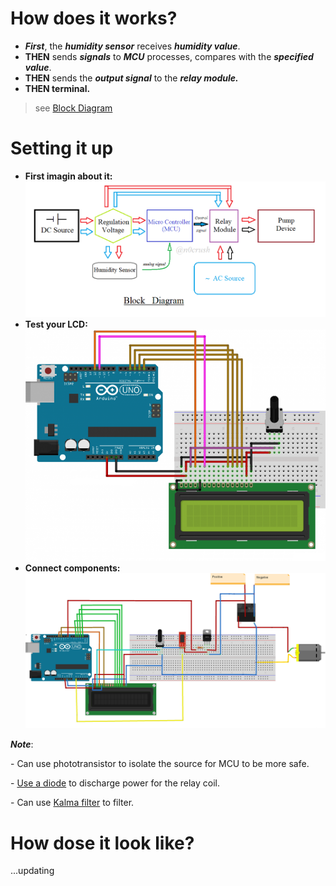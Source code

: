 # How does it works?
- ***First***,  the ***humidity sensor*** receives ***humidity value***.
- **THEN** sends ***signals*** to ***MCU*** processes, compares with the ***specified value***.
- **THEN** sends the ***output signal*** to the ***relay module.***
- **THEN terminal.**
> see [Block Diagram](./media/block_diagram.PNG)
# Setting it up
- **First imagin about it:**
![Block diagram](./media/block_diagram.PNG)
- **Test your LCD:**
![Test LCD](./media/connect_lcd_16x02.png)
- **Connect components:**
![Connect components](./media/components_connecting.png)

**_Note_**:

\- Can use phototransistor to isolate the source for MCU to be more safe.

\- [Use a diode](./media/discharge_for_relay_coil.png) to discharge power for the relay coil.

\- Can use [Kalma filter](https://en.wikipedia.org/wiki/Kalman_filter) to filter.

# How dose it look like?
...updating